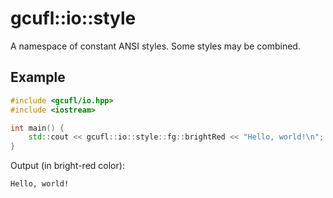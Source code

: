 # gcufl::io::style
A namespace of constant ANSI styles.
Some styles may be combined.
## Example
```cpp
#include <gcufl/io.hpp>
#include <iostream>

int main() {
	std::cout << gcufl::io::style::fg::brightRed << "Hello, world!\n";
}
```
Output (in bright-red color):
```
Hello, world!
```

